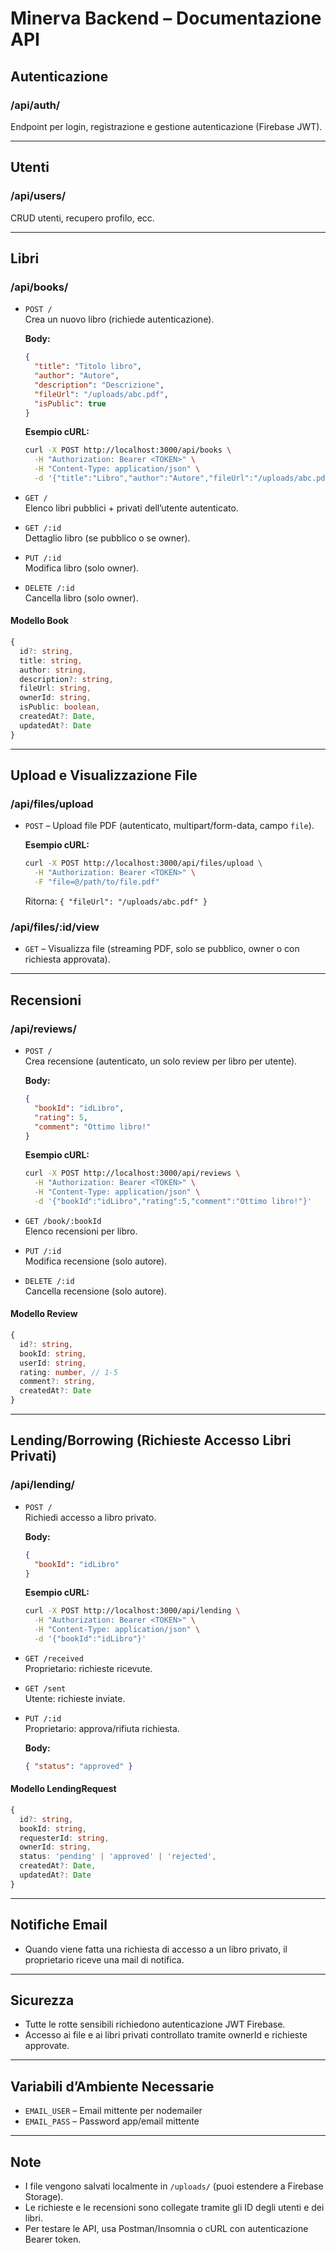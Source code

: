 # Minerva Backend – Documentazione API

## Autenticazione

### /api/auth/
Endpoint per login, registrazione e gestione autenticazione (Firebase JWT).

---

## Utenti

### /api/users/
CRUD utenti, recupero profilo, ecc.

---

## Libri

### /api/books/
- `POST /`  
  Crea un nuovo libro (richiede autenticazione).
  
  **Body:**
  ```json
  {
    "title": "Titolo libro",
    "author": "Autore",
    "description": "Descrizione",
    "fileUrl": "/uploads/abc.pdf",
    "isPublic": true
  }
  ```
  **Esempio cURL:**
  ```bash
  curl -X POST http://localhost:3000/api/books \
    -H "Authorization: Bearer <TOKEN>" \
    -H "Content-Type: application/json" \
    -d '{"title":"Libro","author":"Autore","fileUrl":"/uploads/abc.pdf","isPublic":true}'
  ```

- `GET /`  
  Elenco libri pubblici + privati dell’utente autenticato.

- `GET /:id`  
  Dettaglio libro (se pubblico o se owner).

- `PUT /:id`  
  Modifica libro (solo owner).

- `DELETE /:id`  
  Cancella libro (solo owner).

#### Modello Book
```ts
{
  id?: string,
  title: string,
  author: string,
  description?: string,
  fileUrl: string,
  ownerId: string,
  isPublic: boolean,
  createdAt?: Date,
  updatedAt?: Date
}
```

---

## Upload e Visualizzazione File

### /api/files/upload
- `POST` – Upload file PDF (autenticato, multipart/form-data, campo `file`).
  
  **Esempio cURL:**
  ```bash
  curl -X POST http://localhost:3000/api/files/upload \
    -H "Authorization: Bearer <TOKEN>" \
    -F "file=@/path/to/file.pdf"
  ```
  Ritorna: `{ "fileUrl": "/uploads/abc.pdf" }`

### /api/files/:id/view
- `GET` – Visualizza file (streaming PDF, solo se pubblico, owner o con richiesta approvata).

---

## Recensioni

### /api/reviews/
- `POST /`  
  Crea recensione (autenticato, un solo review per libro per utente).
  
  **Body:**
  ```json
  {
    "bookId": "idLibro",
    "rating": 5,
    "comment": "Ottimo libro!"
  }
  ```
  **Esempio cURL:**
  ```bash
  curl -X POST http://localhost:3000/api/reviews \
    -H "Authorization: Bearer <TOKEN>" \
    -H "Content-Type: application/json" \
    -d '{"bookId":"idLibro","rating":5,"comment":"Ottimo libro!"}'
  ```

- `GET /book/:bookId`  
  Elenco recensioni per libro.

- `PUT /:id`  
  Modifica recensione (solo autore).

- `DELETE /:id`  
  Cancella recensione (solo autore).

#### Modello Review
```ts
{
  id?: string,
  bookId: string,
  userId: string,
  rating: number, // 1-5
  comment?: string,
  createdAt?: Date
}
```

---

## Lending/Borrowing (Richieste Accesso Libri Privati)

### /api/lending/
- `POST /`  
  Richiedi accesso a libro privato.
  
  **Body:**
  ```json
  {
    "bookId": "idLibro"
  }
  ```
  **Esempio cURL:**
  ```bash
  curl -X POST http://localhost:3000/api/lending \
    -H "Authorization: Bearer <TOKEN>" \
    -H "Content-Type: application/json" \
    -d '{"bookId":"idLibro"}'
  ```

- `GET /received`  
  Proprietario: richieste ricevute.

- `GET /sent`  
  Utente: richieste inviate.

- `PUT /:id`  
  Proprietario: approva/rifiuta richiesta.
  
  **Body:**
  ```json
  { "status": "approved" }
  ```

#### Modello LendingRequest
```ts
{
  id?: string,
  bookId: string,
  requesterId: string,
  ownerId: string,
  status: 'pending' | 'approved' | 'rejected',
  createdAt?: Date,
  updatedAt?: Date
}
```

---

## Notifiche Email

- Quando viene fatta una richiesta di accesso a un libro privato, il proprietario riceve una mail di notifica.

---

## Sicurezza

- Tutte le rotte sensibili richiedono autenticazione JWT Firebase.
- Accesso ai file e ai libri privati controllato tramite ownerId e richieste approvate.

---

## Variabili d’Ambiente Necessarie

- `EMAIL_USER` – Email mittente per nodemailer
- `EMAIL_PASS` – Password app/email mittente

---

## Note

- I file vengono salvati localmente in `/uploads/` (puoi estendere a Firebase Storage).
- Le richieste e le recensioni sono collegate tramite gli ID degli utenti e dei libri.
- Per testare le API, usa Postman/Insomnia o cURL con autenticazione Bearer token.
